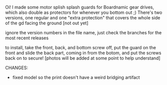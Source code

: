 Oi! I made some motor splish splash guards for Boardnamic gear drives, which also double as protectors for whenever you bottom out ;) 
There's two versions, one regular and one "extra protection" that covers the whole side of the gd facing the ground [not out yet]

ignore the version numbers in the file name, just check the branches for the most recent releases

to install, take the front, back, and bottom screw off, put the guard on the front and slide the back part, coming in from the botom, and put the screws back on to secure!
[photos will be added at some point to help understand]

CHANGES:
  - fixed model so the print doesn't have a weird bridging artifact
